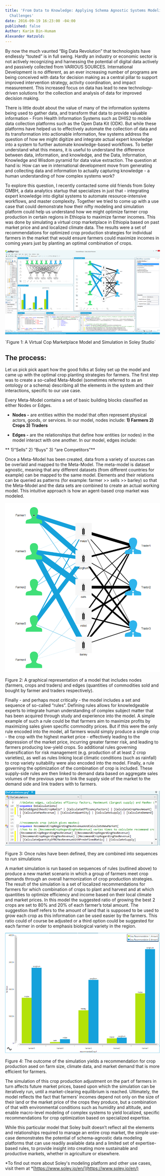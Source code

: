```yaml
---
title: 'From Data to Knowledge: Applying Schema Agnostic Systems Modeling to Development
  Challenges'
date: 2016-09-19 16:23:00 -04:00
published: false
Author: Karim Bin-Humam
Alexander Hatzold: 
---
```


By now the much vaunted “Big Data Revolution” that technologists have endlessly “touted” is in full swing. Hardly an industry or economic sector is not actively recognizing and harnessing the potential of digital data actively and passively collected from VARIOUS SOURCES. International Development is no different, as an ever increasing number of programs are being conceived with data for decision making as a central pillar to support improved intervention strategy, activity coordination, and impact measurement. This increased focus on data has lead to new technology-driven solutions for the collection and analysis of data for improved decision making.

<!--more-->

There is little doubt about the value of many of the information systems being used to gather data, and transform that data to provide valuable information - From Health Information Systems such as DHIS2 to mobile data collection platforms such as the Open Data Kit (ODK). But while these platforms have helped us to effectively automate the collection of data and its transformation into actionable information, few systems address the question of how we might digitize and integrate actual expert knowledge into a system to further automate knowledge-based workflows. To better understand what this means, it is useful to understand the difference between data, information, and knowledge, and the Data, Information, Knowledge and Wisdom pyramid for data value extraction. The question at hand is: How can we in international development move from generating and collecting data and information to actually capturing knowledge - a human understanding of how complex systems work?

To explore this question, I recently contacted some old friends from Soley GMBH, a data analytics startup that specializes in just that - integrating expert knowledge into digital systems to automate resource-intensive workflows, and master complexity. Together we tried to come up with a use case that could demonstrate how their nifty modeling and simulation platform could help us understand how we might optimize farmer crop production in certain regions in Ethiopia to maximize farmer incomes. This was done by simulating a virtual crop marketplace in Ethiopia based on past market price and and localized climate data. The results were a set of recommendations for optimized crop production strategies for individual farmers in the market that would ensure farmers could maximize incomes in coming years just by planting an optimal combination of crops.

![Overview.png](/uploads/Overview.png)

\`Figure 1: A Virtual Cop Marketplace Model and Simulation in Soley Studio\`

## The process:

Let us pick pick apart how the good folks at Soley set up the model and came up with the optimal crop planting strategies for farmers. The first step was to create a so-called Meta-Model (sometimes referred to as an ontology or a schema) describing all the elements in the system and their interactions, specific to our use case.

Every Meta-Model contains a set of basic building blocks classified as either Nodes or Edges.

* **Nodes -** are entities within the model that often represent physical actors, goods, or services. In our model, nodes include:
  **1) Farmers                  2) Crops                   3) Traders**


* **Edges -** are the relationships that define how entities (or nodes) in the model interact with one another. In our model, edges include:

\*\*         1)“Sells”                        2) “Buys”                   3) “are Competitors”\*\*

Once a Meta-Model has been created, data from a variety of sources can be overlaid and mapped to the Meta-Model. The meta-model is dataset agnostic, meaning that any different datasets (from different countries for example) can be mapped to the same model. Elements and their relations can be queried as patterns (for example: farmer >> sells >> barley) so that the Meta-Model and the data sets are combined to create an actual working model. This intuitive approach is how an agent-based crop market was modeled.

![RecommendationGraph1.PNG](/uploads/RecommendationGraph1.PNG)

Figure 2: A graphical representation of a model that includes nodes (farmers, crops and traders) and edges (quantities of commodities sold and bought by farmer and traders respectively).

Finally - and perhaps most critically - the model includes a set and sequence of so-called “rules”. Defining rules allows for knowledgeable experts to integrate human understanding of complex subject matter that has been acquired through study and experience into the model. A simple example of such a rule could be that farmers aim to maximize profits by maximizing sales given specific commodity prices. But if this were the only rule encoded into the model, all farmers would simply produce a single crop - the crop with the highest market price - effectively leading to the depression of the market price, incurring greater farmer risk, and leading to farmers producing low-yield crops. So additional rules governing diversification for risk management (e.g. production of at least 2 crop varieties), as well as rules linking local climatic conditions (such as rainfall) to crop variety suitability were also encoded into the model. Finally, a rule governing the optimization of the combination of crop is included. These supply-side rules are then linked to demand data based on aggregate sales volumes of the previous year to link the supply side of the market to the demand side and link traders with to farmers.

![rules3.png](/uploads/rules3.png)

Figure 3:  Once rules have been defined, they are combined into sequences to run simulations

A market simulation is run based on sequences of rules (outlined above) to produce a new market scenario in which a group of farmers meet crop demands through an overall harmonization of crop production strategies. The result of the simulation is a set of localized recommendations for farmers for which combination of crops to plant and harvest and at which quantities to optimize efficiency and income based on their local climate and market prices. In this model the suggested ratio of growing the best 2 crops are set to 80% and 20% of each farmer’s total amount. The suggestion itself refers to the amount of land that is supposed to be used to grow each crop as this information can be used easier by the farmers. This ratio could of course be adjusted or a third option could be suggested for each farmer in order to emphasis biological variety in the region.

![CropRecommendationBarChart.PNG](/uploads/CropRecommendationBarChart.PNG)

Figure 4: The outcome of the simulation yields a recommendation for crop production ased on farm size, climate data, and market demand that is more efficient for farmers.

The simulation of this crop production adjustment on the part of farmers in turn affects future market prices, based upon which the simulation can be iteratively run, until a market-clearing equilibrium is reached. Ultimately, the model reflects the fact that farmers’ incomes depend not only on the size of their land or the market price of the crops they produce, but a combination of that with environmental conditions such as humidity and altitude, and enable macro-level modeling of complex systems to yield localized, specific recommendations for crop optimization based on specialized expertise.

While this particular model that Soley built doesn’t reflect all the elements and relationships required to manage an entire crop market, the simple use-case demonstrates the potential of schema-agnostic data modeling platforms that can use readily available data and a limited set of expertise-based rules, to provide insight into creating more sustainable and productive markets, whether in agriculture or elsewhere. 

*To find out more about Soley's modeling platform and other use cases, visit them at *[https://www.soley.io/en/](https://www.soley.io/en/)